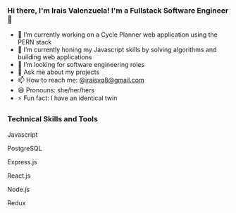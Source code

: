 ### Hi there, I'm Irais Valenzuela! I'm a Fullstack Software Engineer 👋



- 🔭 I’m currently working on a Cycle Planner web application using the PERN stack
- 🌱 I’m currently honing my Javascript skills by solving algorithms and building web applications
- 🤔 I’m looking for software engineering roles
- 💬 Ask me about my projects
- 📫 How to reach me: @iraisvq8@gmail.com
- 😄 Pronouns: she/her/hers
- ⚡ Fun fact: I have an identical twin

<h3>Technical Skills and Tools</h3>
<p>Javascript</p>
<p>PostgreSQL</p>
<p>Express.js</p>
<p>React.js</p>
<p>Node.js</p>
<p>Redux</p>
